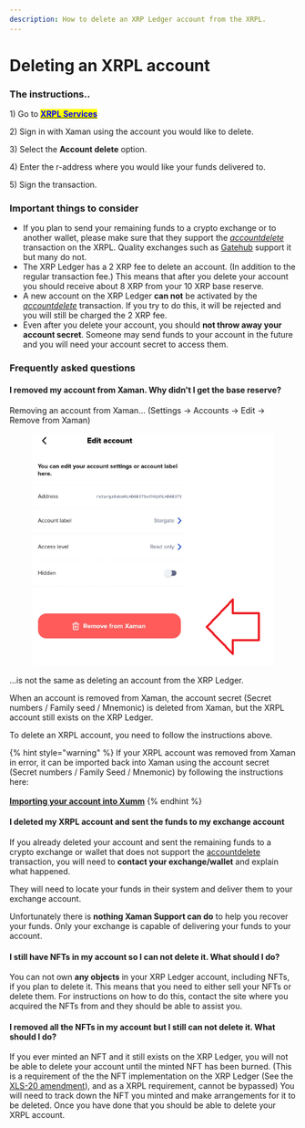 ```yaml
---
description: How to delete an XRP Ledger account from the XRPL.
---
```


# Deleting an XRPL account

### The instructions..

1\) Go to [<mark style="color:blue;">**XRPL Services**</mark>](https://xrpl.services)

2\) Sign in with Xaman using the account you would like to delete.

3\) Select the **Account delete** option.

4\) Enter the r-address where you would like your funds delivered to.

5\) Sign the transaction.

### Important things to consider

* If you plan to send your remaining funds to a crypto exchange or to another wallet, please make sure that they support the [_accountdelete_](https://xrpl.org/accounts.html#deletion-of-accounts) transaction on the XRPL. Quality exchanges such as [Gatehub](https://gatehub.net/) support it but many do not.&#x20;
* The XRP Ledger has a 2 XRP fee to delete an account. (In addition to the regular transaction fee.) This means that after you delete your account you should receive about 8 XRP from your 10 XRP base reserve.
* A new account on the XRP Ledger **can not** be activated by the [_accountdelete_](https://xrpl.org/accounts.html#deletion-of-accounts) transaction. If you try to do this, it will be rejected and you will still be charged the 2 XRP fee.&#x20;
* Even after you delete your account, you should **not throw away your account secret**. Someone may send funds to your account in the future and you will need your account secret to access them.

### Frequently asked questions

#### **I removed my account from Xaman. Why didn't I get the base reserve?**

Removing an account from Xaman... (Settings -> Accounts -> Edit -> Remove from Xaman)

<figure><img src="../.gitbook/assets/Remove from Xaman.png" alt=""><figcaption></figcaption></figure>

...is not the same as deleting an account from the XRP Ledger.

When an account is removed from Xaman, the account secret (Secret numbers / Family seed / Mnemonic) is deleted from Xaman, but the XRPL account still exists on the XRP Ledger.

To delete an XRPL account, you need to follow the instructions above.

{% hint style="warning" %}
If your XRPL account was removed from Xaman in error, it can be imported back into Xaman using the account secret (Secret numbers / Family Seed / Mnemonic) by following the instructions here:\
\
[**Importing your account into Xumm**](../getting-started-with-xumm/importing-your-account/)
{% endhint %}

#### **I deleted my XRPL account and sent the funds to my exchange account**

If you already deleted your account and sent the remaining funds to a crypto exchange or wallet that does not support the [accountdelete](https://xrpl.org/accounts.html#deletion-of-accounts) transaction, you will need to **contact your exchange/wallet** and explain what happened.&#x20;

They will need to locate your funds in their system and deliver them to your exchange account.&#x20;

Unfortunately there is **nothing Xaman Support can do** to help you recover your funds. Only your exchange is capable of delivering your funds to your account.&#x20;

#### **I still have NFTs in my account so I can not delete it. What should I do?**

You can not own **any objects** in your XRP Ledger account, including NFTs, if you plan to delete it. This means that you need to either sell your NFTs or delete them. For instructions on how to do this, contact the site where you acquired the NFTs from and they should be able to assist you.

#### **I removed all the NFTs in my account but I still can not delete it. What should I do?**

If you ever minted an NFT and it still exists on the XRP Ledger, you will not be able to delete your account until the minted NFT has been burned. (This is a requirement of the the NFT implementation on the XRP Ledger (See the [XLS-20 amendment](https://github.com/XRPLF/XRPL-Standards/discussions/46)), and as a XRPL requirement, cannot be bypassed)  You will need to track down the NFT you minted and make arrangements for it to be deleted. Once you have done that you should be able to delete your XRPL account.
